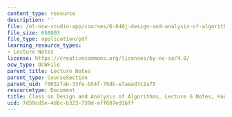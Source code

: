 ```yaml
---
content_type: resource
description: ''
file: /ol-ocw-studio-app/courses/6-046j-design-and-analysis-of-algorithms-spring-2015/7d59cd5e4d6cb323739deff687ed1bff_MIT6_046JS15_writtenlec6.pdf
file_size: 658803
file_type: application/pdf
learning_resource_types:
- Lecture Notes
license: https://creativecommons.org/licenses/by-nc-sa/4.0/
ocw_type: OCWFile
parent_title: Lecture Notes
parent_type: CourseSection
parent_uid: f0632fab-33fe-b54f-79db-e7aead7c2a75
resourcetype: Document
title: Class on Design and Analysis of Algorithms, Lecture 6 Notes, Handwritten
uid: 7d59cd5e-4d6c-b323-739d-eff687ed1bff
---
```

